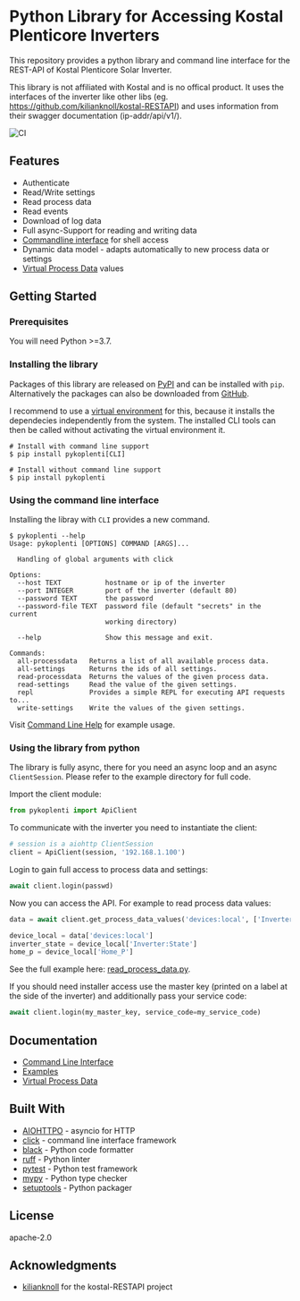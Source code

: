 # Python Library for Accessing Kostal Plenticore Inverters

This repository provides a python library and command line interface for the REST-API of Kostal Plenticore Solar Inverter.

This library is not affiliated with Kostal and is no offical product. It uses the interfaces of the inverter like other libs (eg. https://github.com/kilianknoll/kostal-RESTAPI) and uses information from their swagger documentation (ip-addr/api/v1/).

![CI](https://github.com/stegm/pykoplenti/workflows/CI/badge.svg)

## Features

- Authenticate
- Read/Write settings
- Read process data
- Read events
- Download of log data
- Full async-Support for reading and writing data
- [Commandline interface](doc/command_line.md) for shell access
- Dynamic data model - adapts automatically to new process data or settings
- [Virtual Process Data](doc/virtual_process_data.md) values

## Getting Started

### Prerequisites

You will need Python >=3.7.

### Installing the library

Packages of this library are released on [PyPI](https://pypi.org/project/kostal-plenticore/) and can be
installed with `pip`. Alternatively the packages can also be downloaded from
[GitHub](https://github.com/stegm/pykoplenti/releases/).

I recommend to use a [virtual environment](https://docs.python.org/3/library/venv.html) for this,
because it installs the dependecies independently from the system. The installed CLI tools can then be called
without activating the virtual environment it.

```shell
# Install with command line support
$ pip install pykoplenti[CLI]

# Install without command line support
$ pip install pykoplenti
```

### Using the command line interface

Installing the libray with `CLI` provides a new command.

```shell
$ pykoplenti --help
Usage: pykoplenti [OPTIONS] COMMAND [ARGS]...

  Handling of global arguments with click

Options:
  --host TEXT           hostname or ip of the inverter
  --port INTEGER        port of the inverter (default 80)
  --password TEXT       the password
  --password-file TEXT  password file (default "secrets" in the current
                        working directory)

  --help                Show this message and exit.

Commands:
  all-processdata   Returns a list of all available process data.
  all-settings      Returns the ids of all settings.
  read-processdata  Returns the values of the given process data.
  read-settings     Read the value of the given settings.
  repl              Provides a simple REPL for executing API requests to...
  write-settings    Write the values of the given settings.
```

Visit [Command Line Help](doc/command_line.md) for example usage.

### Using the library from python

The library is fully async, there for you need an async loop and an async `ClientSession`. Please refer to the
example directory for full code.

Import the client module:

```python
from pykoplenti import ApiClient
```

To communicate with the inverter you need to instantiate the client:

```python
# session is a aiohttp ClientSession
client = ApiClient(session, '192.168.1.100')
```

Login to gain full access to process data and settings:

```python
await client.login(passwd)
```

Now you can access the API. For example to read process data values:

```python
data = await client.get_process_data_values('devices:local', ['Inverter:State', 'Home_P'])

device_local = data['devices:local']
inverter_state = device_local['Inverter:State']
home_p = device_local['Home_P']
```

See the full example here: [read_process_data.py](examples/read_process_data.py).

If you should need installer access use the master key (printed on a label at the side of the inverter)
and additionally pass your service code:

```python
await client.login(my_master_key, service_code=my_service_code)
```

## Documentation

- [Command Line Interface](doc/command_line.md)
- [Examples](examples/)
- [Virtual Process Data](doc/virtual_process_data.md)

## Built With

- [AIOHTTPO](https://docs.aiohttp.org/en/stable/) - asyncio for HTTP
- [click](https://click.palletsprojects.com/) - command line interface framework
- [black](https://github.com/psf/black) - Python code formatter
- [ruff](https://github.com/astral-sh/ruff) - Python linter
- [pytest](https://docs.pytest.org/) - Python test framework
- [mypy](https://mypy-lang.org/) - Python type checker
- [setuptools](https://github.com/pypa/setuptools) - Python packager

## License

apache-2.0

## Acknowledgments

- [kilianknoll](https://github.com/kilianknoll) for the kostal-RESTAPI project
